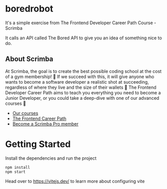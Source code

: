 # boredrobot

It's a simple exercise from The Frontend Developer Career Path Course - Scrimba

It calls an API called The Bored API to give you an idea of something nice to do.

## About Scrimba

At Scrimba, the goal is to create the best possible coding school at the cost of a gym membership! 💜
If we succeed with this, it will give anyone who wants to become a software developer a realistic shot at succeeding, regardless of where they live and the size of their wallets 🎉
The Frontend Developer Career Path aims to teach you everything you need to become a Junior Developer, or you could take a deep-dive with one of our advanced courses 🚀

- [Our courses](https://scrimba.com/allcourses)
- [The Frontend Career Path](https://scrimba.com/learn/frontend)
- [Become a Scrimba Pro member](https://scrimba.com/pricing)



# Getting Started
Install the dependencies and run the project
```
npm install
npm start
```

Head over to https://vitejs.dev/ to learn more about configuring vite
